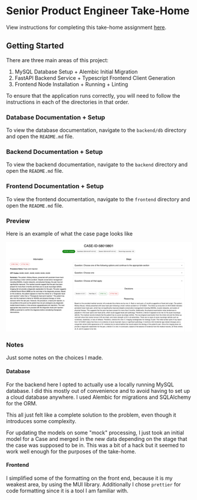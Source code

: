 # Senior Product Engineer Take-Home

View instructions for completing this take-home assignment [here](https://co-helm.notion.site/Senior-Product-Engineer-Take-Home-6e82ec45cc2a46b59a0d9ee3aeb9449c).

## Getting Started

There are three main areas of this project:
1. MySQL Database Setup + Alembic Initial Migration
2. FastAPI Backend Service + Typescript Frontend Client Generation
3. Frontend Node Installation + Running + Linting

To ensure that the application runs correctly, you will need to follow the instructions in 
each of the directories in that order.

### Database Documentation + Setup

To view the database documentation, navigate to the `backend/db` directory and open the `README.md` file.

### Backend Documentation + Setup

To view the backend documentation, navigate to the `backend` directory and open the `README.md` file.

### Frontend Documentation + Setup

To view the frontend documentation, navigate to the `frontend` directory and open the `README.md` file.

### Preview

Here is an example of what the case page looks like 

![Case Page](./assets/case_page.png)

### Notes

Just some notes on the choices I made.

#### Database

For the backend here I opted to actually use a locally running MySQL database. I did this mostly out of 
convenience and to avoid having to set up a cloud database anywhere. I used Alembic for migrations and
SQLAlchemy for the ORM.

This all just felt like a complete solution to the problem, even though it introduces some complexity. 

For updating the models on some "mock" processing, I just took an initial model for a Case and merged
in the new data depending on the stage that the case was supposed to be in. This was a bit of a hack
but it seemed to work well enough for the purposes of the take-home.

#### Frontend

I simplified some of the formatting on the front end, because it is my weakest area, by using the MUI
library. Additionally I chose `prettier` for code formatting since it is a tool I am familiar with.
